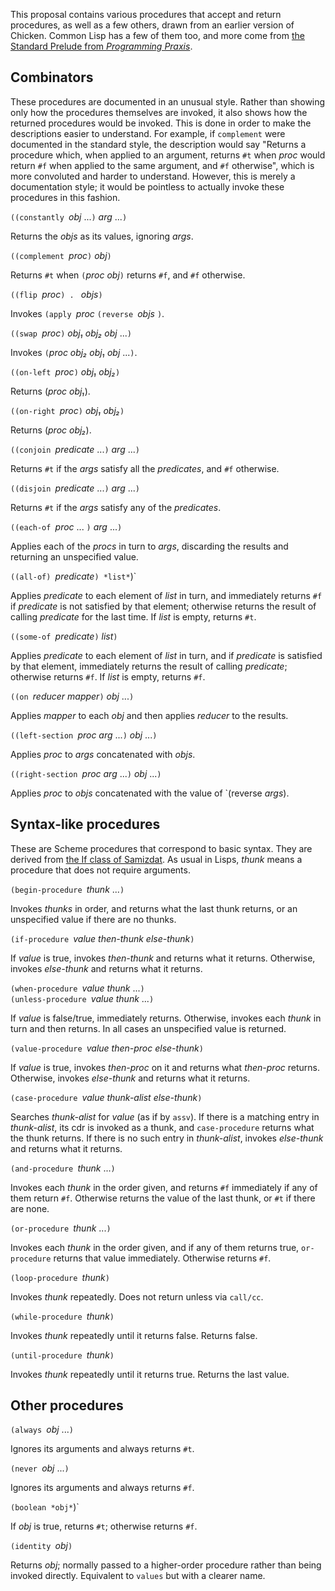 This proposal contains various procedures that accept and return procedures, as well as a few others, drawn from an earlier version of Chicken.  Common Lisp has a few of them too, and more come from [the Standard Prelude from *Programming Praxis*](http://programmingpraxis.com/contents/standard-prelude/).


## Combinators

These procedures are documented in an unusual style.  Rather than showing only how the procedures themselves are invoked, it also shows how the returned procedures would be invoked.  This is done in order to make the descriptions easier to understand.  For example, if `complement` were documented in the standard style, the description would say "Returns a procedure which, when applied to an argument, returns `#t` when *proc* would return `#f` when applied to the same argument, and `#f` otherwise", which is more convoluted and harder to understand.  However, this is merely a documentation style; it would be pointless to actually invoke these procedures in this fashion.

`((constantly `*obj* ...`)` *arg* ...`)`

Returns the *objs* as its values, ignoring *args*.

`((complement `*proc*`)` *obj*`)`

Returns `#t` when `(`*proc obj*`)` returns `#f`, and `#f` otherwise.

`((flip `*proc*`) . ` *objs*`)`

Invokes `(apply `*proc* `(reverse `*objs* `)`.

`((swap `*proc*`)` *obj₁ obj₂ obj* ...`)`

Invokes `(`*proc obj₂ obj₁ obj* ...`)`.

`((on-left `*proc*`)` *obj₁ obj₂*`)`

Returns (*proc obj₁*).

`((on-right `*proc*`)` *obj₁ obj₂*`)`

Returns (*proc obj₂*).

`((conjoin `*predicate* ...`)` *arg* ...`)`

Returns `#t` if the *args* satisfy all the *predicates*, and `#f` otherwise.

`((disjoin `*predicate* ...`)` *arg* ...`)`

Returns `#t` if the *args* satisfy any of the *predicates*.

`((each-of `*proc* ... `)` *arg* ...`)`

Applies each of the *procs* in turn to *args*, discarding the results and returning an unspecified value.

`((all-of) `*predicate*`) *list*`)`

Applies *predicate* to each element of *list* in turn, and immediately returns `#f` if *predicate* is not satisfied by that element; otherwise returns the result of calling *predicate* for the last time.  If *list* is empty, returns `#t`.

`((some-of `*predicate*`)` *list*`)`

Applies *predicate* to each element of *list* in turn, and if *predicate* is satisfied by that element, immediately returns the result of calling *predicate*; otherwise returns `#f`.  If *list* is empty, returns `#f`.

`((on `*reducer mapper*`)` *obj* ...`)`

Applies *mapper* to each *obj* and then applies *reducer* to the results.

`((left-section `*proc arg* ...`)` *obj* ...`)`

Applies *proc* to *args* concatenated with *objs*.

`((right-section `*proc arg* ...`)` *obj* ...`)`

Applies *proc* to *objs* concatenated with the value of `(reverse *args*).

## Syntax-like procedures

These are Scheme procedures that correspond to basic syntax.  They are derived from [the If class of Samizdat](https://github.com/danfuzz/samizdat/blob/master/doc/library-guide/If.md).  As usual in Lisps, *thunk* means a procedure that does not require arguments.

`(begin-procedure `*thunk* ...`)`

Invokes *thunks* in order, and returns what the last thunk returns, or an unspecified value if there are no thunks.

`(if-procedure `*value then-thunk* *else-thunk*`)`

If *value* is true, invokes *then-thunk* and returns what it returns.  Otherwise, invokes *else-thunk* and returns what it returns.

`(when-procedure `*value thunk* ...`)`  
`(unless-procedure `*value thunk* ...`)`

If *value* is false/true, immediately returns.  Otherwise, invokes each *thunk* in turn and then returns.  In all cases an unspecified value is returned.

`(value-procedure `*value then-proc else-thunk*`)`

If *value* is true, invokes *then-proc* on it and returns what *then-proc* returns.  Otherwise, invokes *else-thunk* and returns what it returns.

`(case-procedure `*value thunk-alist* *else-thunk*`)`

Searches *thunk-alist* for *value* (as if by `assv`).  If there is a matching entry in *thunk-alist*, its cdr is invoked as a thunk, and `case-procedure` returns what the thunk returns.  If there is no such entry in *thunk-alist*, invokes *else-thunk* and returns what it returns.

`(and-procedure `*thunk* ...`)`

Invokes each *thunk* in the order given, and returns `#f` immediately if any of them return `#f`.  Otherwise returns the value of the last thunk, or `#t` if there are none.

`(or-procedure `*thunk* ...`)`

Invokes each *thunk* in the order given, and if any of them returns true, `or-procedure` returns that value immediately.  Otherwise returns `#f`.

`(loop-procedure `*thunk*`)`

Invokes *thunk* repeatedly.  Does not return unless via `call/cc`.

`(while-procedure `*thunk*`)`

Invokes *thunk* repeatedly until it returns false.  Returns false.

`(until-procedure `*thunk*`)`

Invokes *thunk* repeatedly until it returns true.  Returns the last value.


## Other procedures

`(always `*obj* ...`)`

Ignores its arguments and always returns `#t`.

`(never `*obj* ...`)`

Ignores its arguments and always returns `#f`.

`(boolean *obj*`)`

If *obj* is true, returns `#t`; otherwise returns `#f`.

`(identity `*obj*`)`

Returns *obj*; normally passed to a higher-order procedure rather than being invoked directly.  Equivalent to `values` but with a clearer name.
